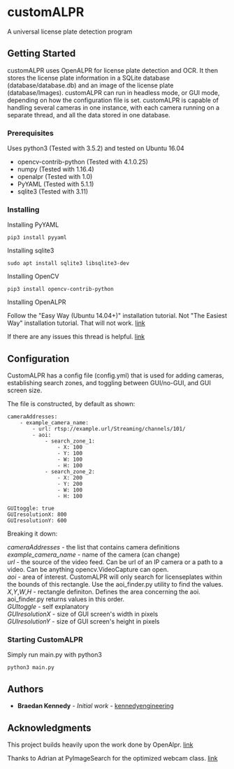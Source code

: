 # customALPR

A universal license plate detection program

## Getting Started

customALPR uses OpenALPR for license plate detection and OCR. It then stores the license plate information
in a SQLite database (database/database.db) and an image of the license plate (database/Images). customALPR can run in headless mode, or GUI mode, depending on
how the configuration file is set. customALPR is capable of handling several cameras in one instance, with each camera running on a 
separate thread, and all the data stored in one database.

### Prerequisites

Uses python3 (Tested with 3.5.2) and tested on Ubuntu 16.04

 - opencv-contrib-python (Tested with 4.1.0.25)
 - numpy		 (Tested with 1.16.4)
 - openalpr		 (Tested with 1.0)	
 - PyYAML		 (Tested with 5.1.1)
 - sqlite3		 (Tested with 3.11)

### Installing

Installing PyYAML
```
pip3 install pyyaml
```

Installing sqlite3
```
sudo apt install sqlite3 libsqlite3-dev
```

Installing OpenCV
```
pip3 install opencv-contrib-python
```

Installing OpenALPR

Follow the "Easy Way (Ubuntu 14.04+)" installation tutorial. Not "The Easiest Way" installation tutorial. That will not work. [link](https://github.com/openalpr/openalpr/wiki/Compilation-instructions-(Ubuntu-Linux))

If there are any issues this thread is helpful. [link](https://github.com/openalpr/openalpr/issues/660)


## Configuration

CustomALPR has a config file (config.yml) that is used for adding cameras, establishing search zones, and toggling between GUI/no-GUI, and GUI screen size.

The file is constructed, by default as shown:
```
cameraAddresses:
	- example_camera_name:
		- url: rtsp://example.url/Streaming/channels/101/
		- aoi:
			- search_zone_1:
				- X: 100
				- Y: 100
				- W: 100
				- H: 100
			- search_zone_2:
				- X: 200
				- Y: 200
				- W: 100
				- H: 100

GUItoggle: true
GUIresolutionX: 800
GUIresolutionY: 600
```
Breaking it down:

*cameraAddresses* - the list that contains camera definitions <br />
*example_camera_name* - name of the camera (can change) <br />
*url* - the source of the video feed. Can be url of an IP camera or a path to a video. Can be anything opencv.VideoCapture can open. <br />
*aoi* - area of interest. CustomALPR will only search for licenseplates within the bounds of this rectangle. Use the aoi_finder.py utility to find the values. <br />
*X*,*Y*,*W*,*H* - rectangle definiton. Defines the area concerning the aoi. aoi_finder.py returns values in this order. <br />
*GUItoggle* - self explanatory <br />
*GUIresolutionX* - size of GUI screen's width in pixels <br />
*GUIresolutionY* - size of GUI screen's height in pixels <br />

### Starting CustomALPR

Simply run main.py with python3
```
python3 main.py
```
## Authors

* **Braedan Kennedy** - *Initial work* - [kennedyengineering](https://github.com/kennedyengineering)

## Acknowledgments
This project builds heavily upon the work done by OpenAlpr. [link](https://github.com/openalpr/openalpr)

Thanks to Adrian at PyImageSearch for the optimized webcam class. [link](https://www.pyimagesearch.com/2015/12/21/increasing-webcam-fps-with-python-and-opencv/)
